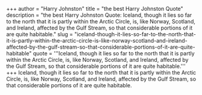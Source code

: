 +++
author = "Harry Johnston"
title = "the best Harry Johnston Quote"
description = "the best Harry Johnston Quote: Iceland, though it lies so far to the north that it is partly within the Arctic Circle, is, like Norway, Scotland, and Ireland, affected by the Gulf Stream, so that considerable portions of it are quite habitable."
slug = "iceland-though-it-lies-so-far-to-the-north-that-it-is-partly-within-the-arctic-circle-is-like-norway-scotland-and-ireland-affected-by-the-gulf-stream-so-that-considerable-portions-of-it-are-quite-habitable"
quote = '''Iceland, though it lies so far to the north that it is partly within the Arctic Circle, is, like Norway, Scotland, and Ireland, affected by the Gulf Stream, so that considerable portions of it are quite habitable.'''
+++
Iceland, though it lies so far to the north that it is partly within the Arctic Circle, is, like Norway, Scotland, and Ireland, affected by the Gulf Stream, so that considerable portions of it are quite habitable.
